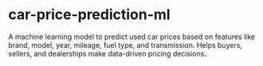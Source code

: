 # car-price-prediction-ml
A machine learning model to predict used car prices based on features like brand, model, year, mileage, fuel type, and transmission. Helps buyers, sellers, and dealerships make data-driven pricing decisions.
